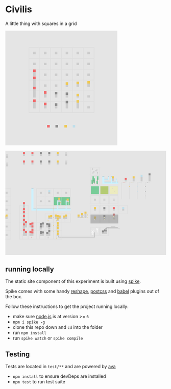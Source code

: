 # Civilis
A little thing with squares in a grid

![mockup](mock-1.jpg)

![mockup 2](mock-2.jpg)

## running locally

The static site component of this experiment is built using [spike](https://www.spike.cf/).

Spike comes with some handy [reshape](https://reshape.ml/), [postcss](http://postcss.org/)
 and [babel](http://babeljs.io/) plugins out of the box.

Follow these instructions to get the project running locally:
- make sure [node.js](http://nodejs.org) is at version >= `6`
- `npm i spike -g`
- clone this repo down and `cd` into the folder
- run `npm install`
- run `spike watch` or `spike compile`

## Testing
Tests are located in `test/**` and are powered by [ava](https://github.com/sindresorhus/ava)
- `npm install` to ensure devDeps are installed
- `npm test` to run test suite
